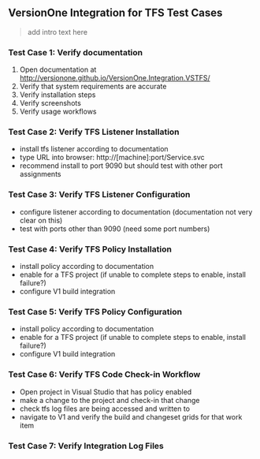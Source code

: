 ## VersionOne Integration for TFS Test Cases

> add intro text here

### Test Case 1: Verify documentation

1. Open documentation at http://versionone.github.io/VersionOne.Integration.VSTFS/
2. Verify that system requirements are accurate
3. Verify installation steps
4. Verify screenshots
5. Verify usage workflows


### Test Case 2: Verify TFS Listener Installation

- install tfs listener according to documentation
- type URL into browser: http://[machine]:port/Service.svc
- recommend install to port 9090 but should test with other port assignments

### Test Case 3: Verify  TFS Listener Configuration

- configure listener according to documentation (documentation not very clear on this)
- test with ports other than 9090 (need some port numbers)

### Test Case 4: Verify TFS Policy Installation

- install policy according to documentation
- enable for a TFS project (if unable to complete steps to enable, install failure?)
- configure V1 build integration 

### Test Case 5: Verify TFS Policy Configuration

- install policy according to documentation
- enable for a TFS project (if unable to complete steps to enable, install failure?)
- configure V1 build integration 

### Test Case 6: Verify TFS Code Check-in Workflow

- Open project in Visual Studio that has policy enabled
- make a change to the project and check-in that change
- check tfs log files are being accessed and written to
- navigate to V1 and verify the build and changeset grids for that work item 

### Test Case 7: Verify Integration Log Files





